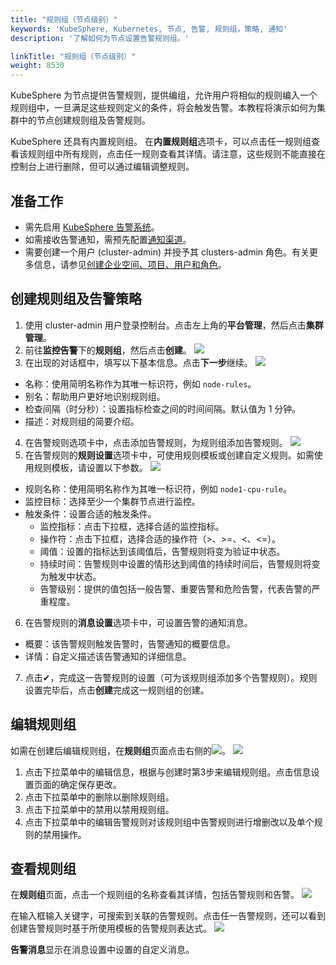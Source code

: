 ```yaml
---
title: "规则组（节点级别）"
keywords: 'KubeSphere, Kubernetes, 节点, 告警, 规则组，策略, 通知'
description: '了解如何为节点设置告警规则组。'

linkTitle: "规则组（节点级别）"
weight: 8530
---
```


KubeSphere 为节点提供告警规则，提供编组，允许用户将相似的规则编入一个规则组中，一旦满足这些规则定义的条件，将会触发告警。本教程将演示如何为集群中的节点创建规则组及告警规则。

KubeSphere 还具有内置规则组。 在<strong>内置规则组</strong>选项卡，可以点击任一规则组查看该规则组中所有规则，点击任一规则查看其详情。请注意，这些规则不能直接在控制台上进行删除，但可以通过编辑调整规则。

## 准备工作

- 需先启用 [KubeSphere 告警系统](../../pluggable-components/alerting)。
- 如需接收告警通知，需预先配置[通知渠道](../platform-settings/notification-management/configure-email)。
- 需要创建一个用户 (cluster-admin) 并授予其 clusters-admin 角色。有关更多信息，请参见[创建企业空间、项目、用户和角色](../../quick-start/create-workspace-and-project#step-4-create-a-role)。

## 创建规则组及告警策略

1. 使用 cluster-admin 用户登录控制台。点击左上角的<strong>平台管理</strong>，然后点击<strong>集群管理</strong>。
2. 前往<strong>监控告警</strong>下的<strong>规则组</strong>，然后点击<strong>创建</strong>。
   ![](/images/docs/v3.x/cluster-administration/cluster-wide-alerting-and-notification/alerting-policies-node-level/alert-policy-group-list.png)
3. 在出现的对话框中，填写以下基本信息。点击<strong>下一步</strong>继续。
   ![](/images/docs/v3.x/cluster-administration/cluster-wide-alerting-and-notification/alerting-policies-node-level/add-alert-policy-group-info.png)
- 名称：使用简明名称作为其唯一标识符，例如 `node-rules`。
- 别名：帮助用户更好地识别规则组。
- 检查间隔（时分秒）：设置指标检查之间的时间间隔。默认值为 1 分钟。
- 描述：对规则组的简要介绍。

4. 在告警规则选项卡中，点击添加告警规则，为规则组添加告警规则。
   ![](/images/docs/v3.x/cluster-administration/cluster-wide-alerting-and-notification/alerting-policies-node-level/add-policy-rule.png)
5. 在告警规则的<strong>规则设置</strong>选项卡中，可使用规则模板或创建自定义规则。如需使用规则模板，请设置以下参数。
   ![](/images/docs/v3.x/cluster-administration/cluster-wide-alerting-and-notification/alerting-policies-node-level/policy-template.png)
- 规则名称：使用简明名称作为其唯一标识符，例如 `node1-cpu-rule`。
- 监控目标：选择至少一个集群节点进行监控。
- 触发条件：设置合适的触发条件。
   - 监控指标：点击下拉框，选择合适的监控指标。
   - 操作符：点击下拉框，选择合适的操作符（>、>=、<、<=）。
   - 阈值：设置的指标达到该阈值后，告警规则将变为验证中状态。
   - 持续时间：告警规则中设置的情形达到阈值的持续时间后，告警规则将变为触发中状态。
   - 告警级别：提供的值包括一般告警、重要告警和危险告警，代表告警的严重程度。

6. 在告警规则的<strong>消息设置</strong>选项卡中，可设置告警的通知消息。

- 概要：该告警规则触发告警时，告警通知的概要信息。
- 详情：自定义描述该告警通知的详细信息。

7. 点击✔，完成这一告警规则的设置（可为该规则组添加多个告警规则）。规则设置完毕后，点击<strong>创建</strong>完成这一规则组的创建。

## 编辑规则组
如需在创建后编辑规则组，在<strong>规则组</strong>页面点击右侧的![](/images/docs/v3.x/cluster-administration/cluster-wide-alerting-and-notification/alerting-policies-node-level/edit-policy.png)。
![](/images/docs/v3.x/cluster-administration/cluster-wide-alerting-and-notification/alerting-policies-node-level/policy-group-operator.png)
1. 点击下拉菜单中的编辑信息，根据与创建时第3步来编辑规则组。点击信息设置页面的确定保存更改。
2. 点击下拉菜单中的删除以删除规则组。
3. 点击下拉菜单中的禁用以禁用规则组。
4. 点击下拉菜单中的编辑告警规则对该规则组中告警规则进行增删改以及单个规则的禁用操作。

## 查看规则组
在<strong>规则组</strong>页面，点击一个规则组的名称查看其详情，包括告警规则和告警。
![](/images/docs/v3.x/cluster-administration/cluster-wide-alerting-and-notification/alerting-policies-node-level/alert-policy-list.png)

在输入框输入关键字，可搜索到关联的告警规则。点击任一告警规则，还可以看到创建告警规则时基于所使用模板的告警规则表达式。
![](/images/docs/v3.x/cluster-administration/cluster-wide-alerting-and-notification/alerting-policies-node-level/alert-policy-info.png)

<strong>告警消息</strong>显示在消息设置中设置的自定义消息。
